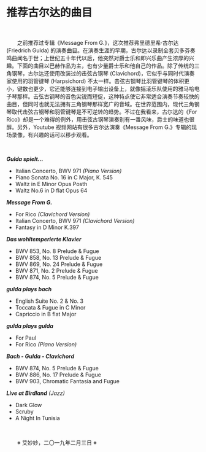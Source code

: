 # 推荐古尔达的曲目

&emsp;&emsp;

&emsp;&emsp;之前推荐过专辑《Message From G.》，这次推荐弗里德里希·古尔达 (Friedrich Gulda) 的演奏曲目。在演奏生涯的早期，古尔达以录制全套贝多芬奏鸣曲闻名于世；上世纪五十年代以后，他突然对爵士乐和即兴乐曲产生浓厚的兴趣。下面的曲目以巴赫作品为主，也有少量爵士乐和他自己的作品。除了传统的三角钢琴，古尔达还使用改装过的击弦古钢琴 (Clavichord)，它似乎与同时代演奏家使用的羽管键琴 (Harpsichord) 不太一样。击弦古钢琴比羽管键琴的体积更小，键数也更少，它还能够连接到电子输出设备上，就像摇滚乐队使用的雅马哈电子琴那样。击弦古钢琴的音色尖锐而短促，这种特点使它非常适合演奏节奏较快的曲目，但同时也就无法拥有三角钢琴那样宽广的音域。在世界范围内，现代三角钢琴取代击弦古钢琴和羽管键琴是不可逆转的趋势。不过在我看来，古尔达的《For Rico》却是一个难得的例外，用击弦古钢琴演奏别有一番风味，爵士的味道也很醇。另外，Youtube 视频网站有很多古尔达演奏《Message From G.》专辑的现场录像，有兴趣的话可以移步观看。

&emsp;&emsp;

**_Gulda spielt..._**

- Italian Concerto, BWV 971 _(Piano Version)_
- Piano Sonata No. 16 in C Major, K. 545
- Waltz in E Minor Opus Posth
- Waltz No.6 in D flat Opus 64

**_Message From G._**

- For Rico _(Clavichord Version)_
- Italian Concerto, BWV 971 _(Clavichord Version)_
- Fantasy in D Minor K.397

**_Das wohltemperierte Klavier_**

- BWV 853, No. 8 Prelude & Fugue
- BWV 858, No. 13 Prelude & Fugue
- BWV 869, No. 24 Prelude & Fugue
- BWV 871, No. 2 Prelude & Fugue
- BWV 874, No. 5 Prelude & Fugue

**_gulda plays bach_**

- English Suite No. 2 & No. 3
- Toccata & Fugue in C Minor
- Capriccio in B flat Major

**_gulda plays gulda_**

- For Paul
- For Rico _(Piano Version)_

**_Bach - Gulda - Clavichord_**

- BWV 874, No. 5 Prelude & Fugue
- BWV 886, No. 17 Prelude & Fugue
- BWV 903, Chromatic Fantasia and Fugue

**_Live at Birdland_** _(Jazz)_

- Dark Glow
- Scruby
- A Night In Tunisia

&emsp;&emsp;

&emsp;&emsp;※ 艾妙妙，二〇一九年二月三日 ※